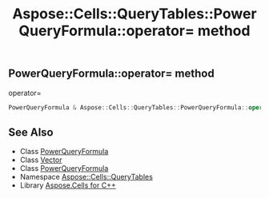 ﻿---
title: Aspose::Cells::QueryTables::PowerQueryFormula::operator= method
linktitle: operator=
second_title: Aspose.Cells for C++ API Reference
description: 'Aspose::Cells::QueryTables::PowerQueryFormula::operator= method. operator= in C++.'
type: docs
weight: 300
url: /cpp/aspose.cells.querytables/powerqueryformula/operator_asm/
---
## PowerQueryFormula::operator= method


operator=

```cpp
PowerQueryFormula & Aspose::Cells::QueryTables::PowerQueryFormula::operator=(const PowerQueryFormula &src)
```

## See Also

* Class [PowerQueryFormula](../)
* Class [Vector](../../../aspose.cells/vector/)
* Class [PowerQueryFormula](../)
* Namespace [Aspose::Cells::QueryTables](../../)
* Library [Aspose.Cells for C++](../../../)
